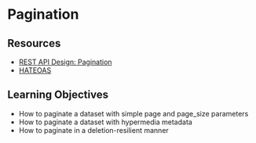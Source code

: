 # Pagination

## Resources
* [REST API Design: Pagination](https://alx-intranet.hbtn.io/rltoken/7Kdzi9CH1LdSfNQ4RaJUQw)
* [HATEOAS](https://alx-intranet.hbtn.io/rltoken/tfzcEbTSdMYSYxsspJH_oA)

## Learning Objectives
* How to paginate a dataset with simple page and page_size parameters
* How to paginate a dataset with hypermedia metadata
* How to paginate in a deletion-resilient manner

